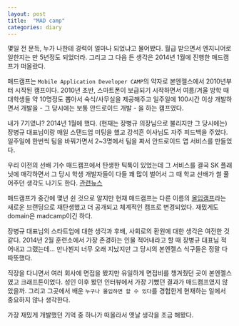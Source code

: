 ```yaml
---
layout: post
title:  "MAD camp"
categories: diary
---
```


몇일 전 문득, 누가 나한테 경력이 얼마나 되었냐고 물어봤다. 월급 받으면서 엔지니어로 일한지는 만 5년정도 되었더라. 그리고 그 다음 든 생각은 2014년 1월에 진행한 매드캠프가 떠올랐다.

매드캠프는 `Mobile Application Developer CAMP`의 약자로 본엔젤스에서 2010년부터 시작된 캠프이다. 2010년 초반, 스마트폰이 보급되기 시작하면서 여름/겨울 방학 때 대학생들 약 10명정도 뽑아서 숙식/사무실을 제공해주고 일주일에 100시간 이상 개발하면서 개발을 - 그 당시에는 보통 안드로이드 개발 - 을 하는 캠프였다.

내가 7기였나? 2014년 1월에 했다. (현재는 장병규 의장님으로 불리지만 그 당시에는) 장병규 대표님이랑 매일 스탠드업 미팅을 했고 강석흔 이사님도 자주 피드백을 주었다. 일주일에 한번씩 팀을 바꿔가면서 2~3명에서 팀을 짜서 안드로이드 앱 서비스를 만들었다.

우리 이전의 선배 기수 매드캠프에서 탄생한 틱톡이 있었는데 그 서비스를 결국 SK 플래닛에 매각하면서 그 당시 학생 개발자들이 다들 꽤 많이 벌어서 그 때 학교 선배가 썰 풀어주던 생각도 나기도 한다. [관련뉴스](https://www.hankyung.com/it/article/201204029638g)

매드캠프가 중간에 몇년 쉰 것으로 알지만 현재 매드캠프는 다른 이름의 [몰입캠프](https://madcamp.io/)라는 새로운 브랜딩으로 재탄생했고 더 공개되고 체계적인 캠프로 변경되었다. 재밌게도 domain은 madcamp이긴 하다.

장병규 대표님의 스타트업에 대한 생각과 후배, 사회로의 환원에 대한 생각은 여전한 것 같다. 2014년 2월 훈련소에서 가장 존경하는 인물 적어내라고 할 때 장병규 대표님 적어내고 그랬는데... 만나뵌지 너무 오래 지났지만 그 당시의 본엔젤스 식구들은 정말 다 따뜻했다.

직장을 다니면서 여러 회사에 면접을 봤지만 유일하게 면접비를 챙겨줬던 곳이 본엔젤스였고 크래프톤이었다. 성인 이후 봤던 인터뷰에서 가장 기뻤던 결과가 매드캠프였지 않았을까. 그리고 그곳에서 배운 `누구나 몰입하면 할 수 있다`를 경험한게 현재하는 일에서 중요하지 않나 생각한다.


가장 재밌게 개발했던 기억 중 하나가 떠올라서 옛날 생각을 조금 해봤다.
